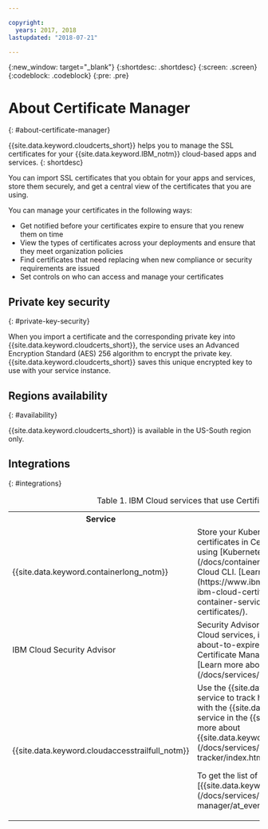 ```yaml
---

copyright:
  years: 2017, 2018
lastupdated: "2018-07-21"

---
```

{:new_window: target="_blank"}
{:shortdesc: .shortdesc}
{:screen: .screen}
{:codeblock: .codeblock}
{:pre: .pre}

# About Certificate Manager
{: #about-certificate-manager}

{{site.data.keyword.cloudcerts_short}} helps you to manage the SSL certificates for your {{site.data.keyword.IBM_notm}} cloud-based apps and services.
{: shortdesc}

You can import SSL certificates that you obtain for your apps and services, store them securely, and get a central view of the certificates that you are using.

You can manage your certificates in the following ways:

* Get notified before your certificates expire to ensure that you renew them on time
* View the types of certificates across your deployments and ensure that they meet organization policies
* Find certificates that need replacing when new compliance or security requirements are issued
* Set controls on who can access and manage your certificates

## Private key security
{: #private-key-security}

When you import a certificate and the corresponding private key into {{site.data.keyword.cloudcerts_short}}, the service uses an Advanced Encryption Standard (AES) 256 algorithm to encrypt the private key. {{site.data.keyword.cloudcerts_short}} saves this unique encrypted key to use with your service instance.

## Regions availability
{: #availability}

{{site.data.keyword.cloudcerts_short}} is available in the US-South region only.


## Integrations
{: #integrations}
<table>
<caption> Table 1. IBM Cloud services that use Certificate Manager</caption>
  <tr>
    <th> Service </th>
    <th> Description </th>
  </tr>
  <tr>
    <td>{{site.data.keyword.containerlong_notm}}</td>
    <td>Store your Kubernetes cluster custom domain certificates in Certificate Manager, then deploy them using [Kubernetes Service plug-in commands](/docs/containers/cs_cli_reference.html) for the IBM Cloud CLI. [Learn more about this integration](https://www.ibm.com/blogs/bluemix/2018/01/use-ibm-cloud-certificate-manager-ibm-cloud-container-service-deploy-custom-domain-tls-certificates/).</td>
  </tr>
  <tr>
    <td>IBM Cloud Security Advisor</td>
    <td>Security Advisor centralizes the insights of IBM Cloud services, including indication of expired and about-to-expire certificates in instances of Certificate Manager in your IBM Cloud account. [Learn more about Security Advisor](/docs/services/security-advisor/index.html#index)</td>
  </tr><tr>
    <td>{{site.data.keyword.cloudaccesstrailfull_notm}}</td>
    <td>Use the {{site.data.keyword.cloudaccesstrailfull}} service to track how users and applications interact with the {{site.data.keyword.cloudcerts_long}} service in the {{site.data.keyword.Bluemix}}. [Learn more about {{site.data.keyword.cloudaccesstrailshort}}](/docs/services/cloud-activity-tracker/index.html#getting-started-with-cla).
    <p>To get the list of actions that generate an event, see [{{site.data.keyword.cloudaccesstrailshort}} events](/docs/services/certificate-manager/at_events.html#at_events).</p></td>
  </tr>
</table>
